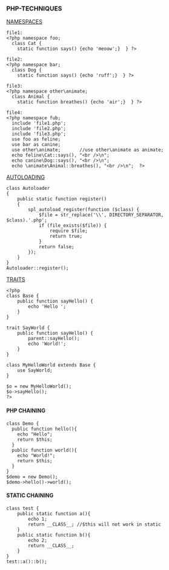 ### PHP-TECHNIQUES
[NAMESPACES](https://www.php.net/manual/en/language.namespaces.php)
```
file1:
<?php namespace foo;
  class Cat {
    static function says() {echo 'meoow';}  } ?>

file2:
<?php namespace bar;
  class Dog {
    static function says() {echo 'ruff';}  } ?>

file3:
<?php namespace other\animate;
  class Animal {
    static function breathes() {echo 'air';}  } ?>

file4:
<?php namespace fub;
  include 'file1.php';
  include 'file2.php';
  include 'file3.php';
  use foo as feline;
  use bar as canine;
  use other\animate;       //use other\animate as animate;
  echo feline\Cat::says(), "<br />\n";
  echo canine\Dog::says(), "<br />\n";
  echo \animate\Animal::breathes(), "<br />\n";  ?>
```
[AUTOLOADING](https://www.php.net/manual/en/language.oop5.autoload.php)
```
class Autoloader
{
    public static function register()
    {
        spl_autoload_register(function ($class) {
            $file = str_replace('\\', DIRECTORY_SEPARATOR, $class).'.php';
            if (file_exists($file)) {
                require $file;
                return true;
            }
            return false;
        });
    }
}
Autoloader::register();
```
[TRAITS](https://www.php.net/manual/en/language.oop5.traits.php)
```
<?php
class Base {
    public function sayHello() {
        echo 'Hello ';
    }
}

trait SayWorld {
    public function sayHello() {
        parent::sayHello();
        echo 'World!';
    }
}

class MyHelloWorld extends Base {
    use SayWorld;
}

$o = new MyHelloWorld();
$o->sayHello();
?>
```
#### PHP CHAINING
```
class Demo {
  public function hello(){
    echo "Hello";
    return $this;
  }
  public function world(){
    echo "World!";
    return $this;
  }
}
$demo = new Demo();
$demo->hello()->world();
```
#### STATIC CHAINING
```
class test {
    public static function a(){
        echo 1;
        return __CLASS__; //$this will not work in static
    }
    public static function b(){
        echo 2;
        return __CLASS__;
    }
}
test::a()::b();
```
